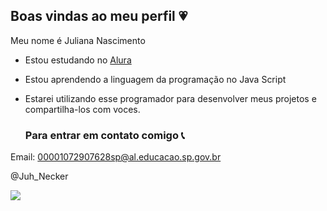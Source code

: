 ## Boas vindas ao meu perfil 💗

Meu nome é Juliana Nascimento 

- Estou estudando no [Alura](https://www.alura.com.br)
- Estou aprendendo a linguagem da programação no Java Script
- Estarei utilizando esse programador para desenvolver meus projetos e compartilha-los com voces.

  ### Para entrar em contato comigo 📞
Email: 00001072907628sp@al.educacao.sp.gov.br

@Juh_Necker

![](https://media1.tenor.com/m/Bdd-_Ah17GsAAAAd/kung-fu-panda-face.gif)

  
